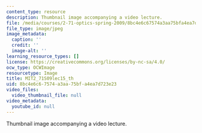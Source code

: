 ```yaml
---
content_type: resource
description: Thumbnail image accompanying a video lecture.
file: /media/courses/2-71-optics-spring-2009/8bc4e6c67574a3aa75bfa4ea7d723e23_MIT2_71S09lec15_th.jpg
file_type: image/jpeg
image_metadata:
  caption: ''
  credit: ''
  image-alt: ''
learning_resource_types: []
license: https://creativecommons.org/licenses/by-nc-sa/4.0/
ocw_type: OCWImage
resourcetype: Image
title: MIT2_71S09lec15_th
uid: 8bc4e6c6-7574-a3aa-75bf-a4ea7d723e23
video_files:
  video_thumbnail_file: null
video_metadata:
  youtube_id: null
---
```

Thumbnail image accompanying a video lecture.